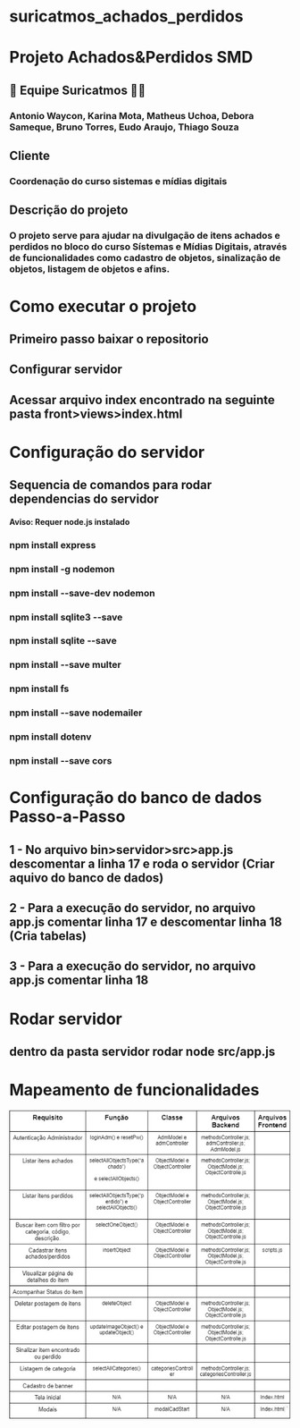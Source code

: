 # suricatmos_achados_perdidos

# Projeto Achados&Perdidos SMD

## 🤝 Equipe Suricatmos 🐱‍👤
### Antonio Waycon, Karina Mota, Matheus Uchoa, Debora Sameque, Bruno Torres, Eudo Araujo, Thiago Souza

## Cliente
### Coordenação do curso sistemas e mídias digitais


## Descrição do projeto
### O projeto serve para ajudar na divulgação de itens achados e perdidos no bloco do curso Sístemas e Mídias Digitais, através de funcionalidades como cadastro de objetos, sinalização de objetos, listagem de objetos e afins. 

# Como executar o projeto
## Primeiro passo baixar o repositorio
## Configurar servidor
## Acessar arquivo index encontrado na seguinte pasta front>views>index.html

# Configuração do servidor
## Sequencia de comandos para rodar dependencias do servidor
#### Aviso: Requer node.js instalado

### npm install express
### npm install -g nodemon
### npm install --save-dev nodemon
### npm install sqlite3 --save
### npm install sqlite --save
### npm install --save multer
### npm install fs
### npm install --save nodemailer
### npm install dotenv
### npm install --save cors

# Configuração do banco de dados Passo-a-Passo
## 1 - No arquivo bin>servidor>src>app.js descomentar a linha 17 e roda o servidor (Criar aquivo do banco de dados)
## 2 - Para a execução do servidor, no arquivo app.js comentar linha 17 e descomentar linha 18 (Cria tabelas)
## 3 - Para a execução do servidor, no arquivo app.js comentar linha 18

# Rodar servidor
## dentro da pasta servidor rodar node src/app.js 



# Mapeamento de funcionalidades

![tabela de funcionalidades](https://github.com/Waycon-Sales/suricatmos_achados_perdidos/blob/master/bin/front/views/Images/tableread.jpeg)
